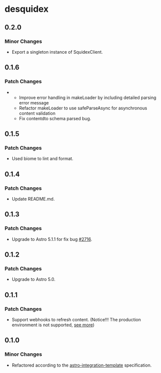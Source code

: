 # desquidex

## 0.2.0

### Minor Changes

- Export a singleton instance of SquidexClient.

## 0.1.6

### Patch Changes

- - Improve error handling in makeLoader by including detailed parsing error message
  - Refactor makeLoader to use safeParseAsync for asynchronous content validation
  - Fix contentdto schema parsed bug.

## 0.1.5

### Patch Changes

- Used biome to lint and format.

## 0.1.4

### Patch Changes

- Update README.md.

## 0.1.3

### Patch Changes

- Upgrade to Astro 5.1.1 for fix bug [#2716](https://github.com/withastro/starlight/issues/2716).

## 0.1.2

### Patch Changes

- Upgrade to Astro 5.0.

## 0.1.1

### Patch Changes

- Support webhooks to refresh content. (Notice!!! The production environment is not supported, [see more](https://answers.netlify.com/t/netlify-dont-work-for-my-astro-middleware-endpoint/129673/11))

## 0.1.0

### Minor Changes

- Refactored according to the [astro-integration-template](https://github.com/florian-lefebvre/astro-integration-template) specification.
